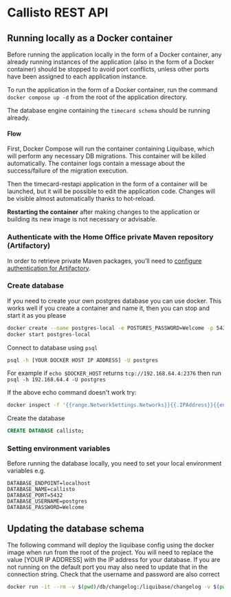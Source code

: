 # Callisto REST API

## Running locally as a Docker container

Before running the application locally in the form of a Docker container, any already running instances of the application (also in the form of a Docker container) should be stopped to avoid port conflicts, unless
other ports have been assigned to each application instance.

To run the application in the form of a Docker container, run the command `docker compose up -d` from the root of the application directory.

The database engine containing the `timecard schema` should be running already.

#### Flow

First, Docker Compose will run the container containing Liquibase, which will perform any necessary DB migrations. This container will be killed automatically. The container logs contain a message about the success/failure of the migration execution.

Then the timecard-restapi application in the form of a container will be launched, but it will be possible to edit the application code. Changes will be visible almost automatically thanks to hot-reload.

**Restarting the container** after making changes to the application or building its new image is not necessary or advisable.

### Authenticate with the Home Office private Maven repository (Artifactory)

In order to retrieve private Maven packages, you’ll need to [configure authentication for Artifactory](https://collaboration.homeoffice.gov.uk/display/EAHW/Artifactory).

### Create database

If you need to create your own postgres database you can use docker. This works well if you create a container and name it, then you can stop and start it as you please

```sh
docker create --name postgres-local -e POSTGRES_PASSWORD=Welcome -p 5432:5432 postgres:11.5-alpine
docker start postgres-local
```

Connect to database using `psql`

```sh
psql -h [YOUR DOCKER HOST IP ADDRESS] -U postgres
```

For example if `echo $DOCKER_HOST` returns `tcp://192.168.64.4:2376` then run `psql -h 192.168.64.4 -U postgres`

If the above echo command doesn't work try:
```sh
docker inspect -f '{{range.NetworkSettings.Networks}}{{.IPAddress}}{{end}}' postgres-local
```
Create the database
```sql
CREATE DATABASE callisto;
```

### Setting environment variables 

Before running the database locally, you need to set your local environment variables e.g.

```
DATABASE_ENDPOINT=localhost
DATABASE_NAME=callisto
DATABASE_PORT=5432
DATABASE_USERNAME=postgres
DATABASE_PASSWORD=Welcome
```

## Updating the database schema

The following command will deploy the liquibase config using the docker image when run from the root of the project.
You will need to replace the value [YOUR IP ADDRESS] with the IP address for your database. If you are not running on the default port you may also need to update that in the connection string. Check that the username and password are also correct

```sh
docker run -it --rm -v $(pwd)/db/changelog:/liquibase/changelog -v $(pwd)/db/sql:/liquibase/sql liquibase/liquibase  --url="jdbc:postgresql://[YOUR IP ADDRESS]:5432/callisto" --changeLogFile=changelog/db.changelog-main.yml --username=postgres --password=Welcome update
```
